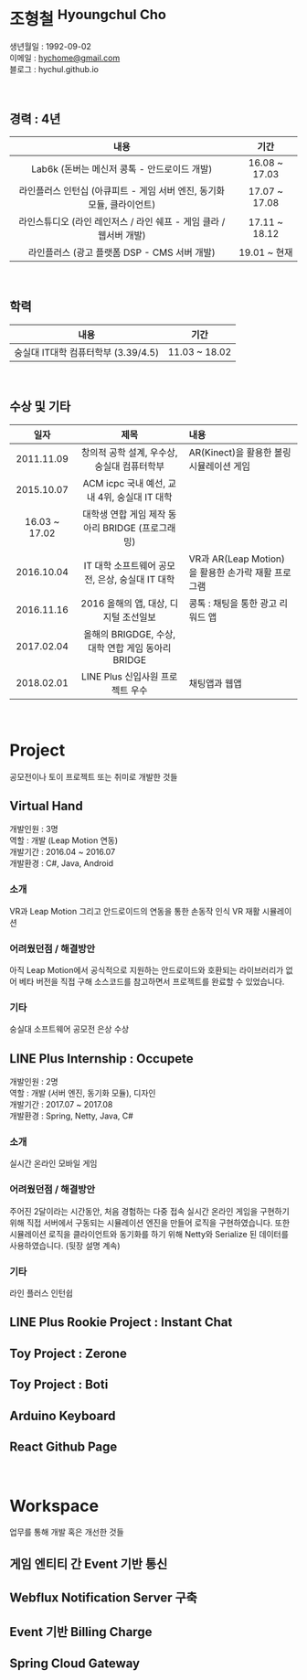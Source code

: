# 조형철 <sup>Hyoungchul Cho</sup>  
생년월일 : 1992-09-02  
이메일 : hychome@gmail.com  
블로그 : hychul.github.io

<br/>

## 경력 : 4년
| 내용 | 기간 |
| :---: | :---: |
| Lab6k (돈버는 메신저 콩톡 - 안드로이드 개발) | 16.08 ~ 17.03 |
| 라인플러스 인턴십 (아큐피트 - 게임 서버 엔진, 동기화 모듈, 클라이언트) | 17.07 ~ 17.08 |
| 라인스튜디오 (라인 레인저스 / 라인 쉐프 - 게임 클라 / 웹서버 개발) | 17.11 ~ 18.12 |
| 라인플러스 (광고 플랫폼 DSP - CMS 서버 개발) | 19.01 ~ 현재 |

<br/>

## 학력
| 내용 | 기간 |
| :---: | :---: |
| 숭실대 IT대학 컴퓨터학부 (3.39/4.5) | 11.03 ~ 18.02 |

<br/>

## 수상 및 기타
| 일자 | 제목 | 내용 |
| :---: | :---: | :--- |
| 2011.11.09 | 창의적 공학 설계, 우수상, 숭실대 컴퓨터학부 | AR(Kinect)을 활용한 볼링 시뮬레이션 게임 |
| 2015.10.07 | ACM icpc 국내 예선, 교내 4위, 숭실대 IT 대학 | |
| 16.03 ~ 17.02 | 대학생 연합 게임 제작 동아리 BRIDGE	(프로그래밍) | |
| 2016.10.04 | IT 대학 소프트웨어 공모전, 은상, 숭실대 IT 대학 | VR과 AR(Leap Motion)을 활용한 손가락 재활 프로그램 |
| 2016.11.16 | 2016 올해의 앱, 대상, 디지털 조선일보 | 콩톡 : 채팅을 통한 광고 리워드 앱 |
| 2017.02.04 | 올해의 BRIGDGE, 수상, 대학 연합 게임 동아리 BRIDGE | |
| 2018.02.01 | LINE Plus 신입사원 프로젝트 우수 | 채팅앱과 웹앱 |  

<br/>

# Project
공모전이나 토이 프로젝트 또는 취미로 개발한 것들

## Virtual Hand

개발인원 : 3명  
역할 : 개발 (Leap Motion 연동)  
개발기간 : 2016.04 ~ 2016.07  
개발환경 : C#, Java, Android  
### 소개
VR과 Leap Motion 그리고 안드로이드의 연동을 통한 손동작 인식 VR 재활 시뮬레이션  
### 어려웠던점 / 해결방안  
 아직 Leap Motion에서 공식적으로 지원하는 안드로이드와 호환되는 라이브러리가 없어 베타 버전을 직접 구해 소스코드를 참고하면서 프로젝트를 완료할 수 있었습니다.  
### 기타  
숭실대 소프트웨어 공모전 은상 수상  

## LINE Plus Internship : Occupete

개발인원 : 2명  
역할 : 개발 (서버 엔진, 동기화 모듈), 디자인  
개발기간 : 2017.07 ~ 2017.08  
개발환경 : Spring, Netty, Java, C#  
### 소개  
 실시간 온라인 모바일 게임  
### 어려웠던점 / 해결방안  
 주어진 2달이라는 시간동안, 처음 경험하는 다중 접속 실시간 온라인 게임을 구현하기 위해 직접 서버에서 구동되는 시뮬레이션 엔진을 만들어 로직을 구현하였습니다. 또한 시뮬레이션 로직을 클라이언트와 동기화를 하기 위해 Netty와 Serialize 된 데이터를 사용하였습니다. (뒷장 설명 계속)
### 기타
라인 플러스 인턴쉽

## LINE Plus Rookie Project : Instant Chat

## Toy Project : Zerone

## Toy Project : Boti

## Arduino Keyboard

## React Github Page

<br/>

# Workspace
업무를 통해 개발 혹은 개선한 것들

## 게임 엔티티 간 Event 기반 통신

## Webflux Notification Server 구축

## Event 기반 Billing Charge

## Spring Cloud Gateway
